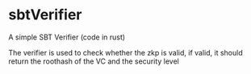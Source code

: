 # sbtVerifier
A simple SBT Verifier (code in rust)

The verifier is used to check whether the zkp is valid, if valid, it should return the roothash of the VC and the security level